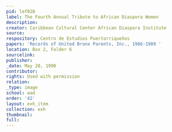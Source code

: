 ```yaml
---
pid: lef028
label: The Fourth Annual Tribute to African Diaspora Women
description:
creator: Caribbean Cultural Center African Diaspora Institute
source:
respository: Centro de Estudios Puertorriqueños
papers: 'Records of United Bronx Parents, Inc., 1966-1989 '
location: Box 2, Folder 6
sourcelink:
publisher:
_date: May 20, 1990
contributor:
rights: Used with permission
relation:
_type: image
school: wad
order: '42'
layout: exh_item
collection: exh
thumbnail:
full:
---
```

